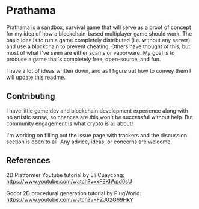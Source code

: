 # Prathama
Prathama is a sandbox, survival game that will serve as a proof of concept for my idea of how a blockchain-based multiplayer game should work. The basic idea is to run a game completely distributed (i.e. without any server) and use a blockchain to prevent cheating. Others have thought of this, but most of what I've seen are either scams or vaporware. My goal is to produce a game that's completely free, open-source, and fun.

I have a lot of ideas written down, and as I figure out how to convey them I will update this readme.

## Contributing
I have little game dev and blockchain development experience along with no artistic sense, so chances are this won't be successful without help. But community engagement is what crypto is all about!

I'm working on filling out the issue page with trackers and the discussion section is open to all. Any advice, ideas, or concerns are welcome.

## References
2D Platformer Youtube tutorial by Eli Cuaycong: https://www.youtube.com/watch?v=xFEKIWpd0sU

Godot 2D procedural generation tutorial by PlugWorld: https://www.youtube.com/watch?v=FZJ02G69HkY